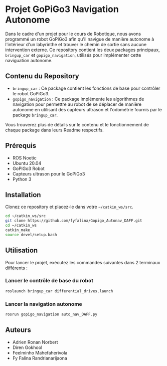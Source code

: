# Projet GoPiGo3 Navigation Autonome

Dans le cadre d'un projet pour le cours de Robotique, nous avons programmé un robot GoPiGo3 afin qu'il navigue de manière autonome à l'intérieur d'un labyrinthe et trouver le chemin de sortie sans aucune intervention externe. Ce repository contient les deux packages principaux, `bringup_car` et `gopigo_navigation`, utilisés pour implémenter cette naviguation autonome.

## Contenu du Repository

- `bringup_car` : Ce package contient les fonctions de base pour contrôler le robot GoPiGo3.
- `gopigo_navigation` : Ce package implémente les algorithmes de navigation pour permettre au robot de se déplacer de manière autonome en utilisant des capteurs ultrason et l'odométrie fournis par le package `bringup_car`.

Vous trouverez plus de détails sur le contenu et le fonctionnement de chaque package dans leurs Readme respectifs.

## Prérequis

- ROS Noetic
- Ubuntu 20.04
- GoPiGo3 Robot
- Capteurs ultrason pour le GoPiGo3
- Python 3

## Installation

Clonez ce repository et placez-le dans votre `~/catkin_ws/src`.

```sh
cd ~/catkin_ws/src
git clone https://github.com/fyfalina/Gopigo_Autonav_DAFF.git
cd ~/catkin_ws
catkin_make
source devel/setup.bash
```

## Utilisation

Pour lancer le projet, exécutez les commandes suivantes dans 2 terminaux différents :

### Lancer le contrôle de base du robot

```sh
roslaunch bringup_car differential_drives.launch
```

### Lancer la navigation autonome

```sh
rosrun gopigo_navigation auto_nav_DAFF.py
```

## Auteurs

- Adrien Ronan Norbert
- Diren Gokhool
- Feelminho Mahefaherivola
- Fy Falina Randrianarijaona
